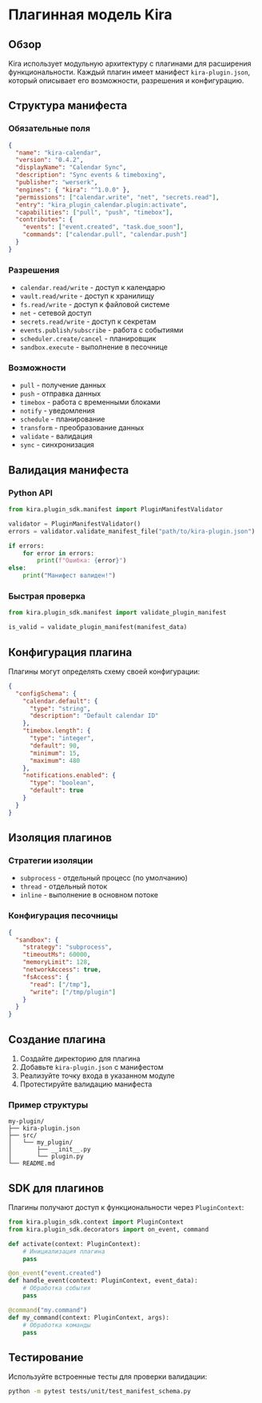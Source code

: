 # Плагинная модель Kira

## Обзор

Kira использует модульную архитектуру с плагинами для расширения функциональности. Каждый плагин имеет манифест `kira-plugin.json`, который описывает его возможности, разрешения и конфигурацию.

## Структура манифеста

### Обязательные поля

```json
{
  "name": "kira-calendar",
  "version": "0.4.2",
  "displayName": "Calendar Sync",
  "description": "Sync events & timeboxing",
  "publisher": "werserk",
  "engines": { "kira": "^1.0.0" },
  "permissions": ["calendar.write", "net", "secrets.read"],
  "entry": "kira_plugin_calendar.plugin:activate",
  "capabilities": ["pull", "push", "timebox"],
  "contributes": {
    "events": ["event.created", "task.due_soon"],
    "commands": ["calendar.pull", "calendar.push"]
  }
}
```

### Разрешения

- `calendar.read/write` - доступ к календарю
- `vault.read/write` - доступ к хранилищу
- `fs.read/write` - доступ к файловой системе
- `net` - сетевой доступ
- `secrets.read/write` - доступ к секретам
- `events.publish/subscribe` - работа с событиями
- `scheduler.create/cancel` - планировщик
- `sandbox.execute` - выполнение в песочнице

### Возможности

- `pull` - получение данных
- `push` - отправка данных
- `timebox` - работа с временными блоками
- `notify` - уведомления
- `schedule` - планирование
- `transform` - преобразование данных
- `validate` - валидация
- `sync` - синхронизация

## Валидация манифеста

### Python API

```python
from kira.plugin_sdk.manifest import PluginManifestValidator

validator = PluginManifestValidator()
errors = validator.validate_manifest_file("path/to/kira-plugin.json")

if errors:
    for error in errors:
        print(f"Ошибка: {error}")
else:
    print("Манифест валиден!")
```

### Быстрая проверка

```python
from kira.plugin_sdk.manifest import validate_plugin_manifest

is_valid = validate_plugin_manifest(manifest_data)
```

## Конфигурация плагина

Плагины могут определять схему своей конфигурации:

```json
{
  "configSchema": {
    "calendar.default": {
      "type": "string",
      "description": "Default calendar ID"
    },
    "timebox.length": {
      "type": "integer",
      "default": 90,
      "minimum": 15,
      "maximum": 480
    },
    "notifications.enabled": {
      "type": "boolean",
      "default": true
    }
  }
}
```

## Изоляция плагинов

### Стратегии изоляции

- `subprocess` - отдельный процесс (по умолчанию)
- `thread` - отдельный поток
- `inline` - выполнение в основном потоке

### Конфигурация песочницы

```json
{
  "sandbox": {
    "strategy": "subprocess",
    "timeoutMs": 60000,
    "memoryLimit": 128,
    "networkAccess": true,
    "fsAccess": {
      "read": ["/tmp"],
      "write": ["/tmp/plugin"]
    }
  }
}
```

## Создание плагина

1. Создайте директорию для плагина
2. Добавьте `kira-plugin.json` с манифестом
3. Реализуйте точку входа в указанном модуле
4. Протестируйте валидацию манифеста

### Пример структуры

```
my-plugin/
├── kira-plugin.json
├── src/
│   └── my_plugin/
│       ├── __init__.py
│       └── plugin.py
└── README.md
```

## SDK для плагинов

Плагины получают доступ к функциональности через `PluginContext`:

```python
from kira.plugin_sdk.context import PluginContext
from kira.plugin_sdk.decorators import on_event, command

def activate(context: PluginContext):
    # Инициализация плагина
    pass

@on_event("event.created")
def handle_event(context: PluginContext, event_data):
    # Обработка события
    pass

@command("my.command")
def my_command(context: PluginContext, args):
    # Обработка команды
    pass
```

## Тестирование

Используйте встроенные тесты для проверки валидации:

```bash
python -m pytest tests/unit/test_manifest_schema.py
```
